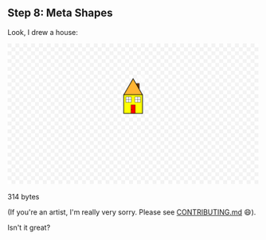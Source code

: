 ## Step 8: Meta Shapes

Look, I drew a house:

![Drawing 1](./drawing_1.png)

314 bytes

(If you're an artist, I'm really very sorry. Please see [CONTRIBUTING.md](../../../../CONTRIBUTING.md)
😄).

Isn't it great?
